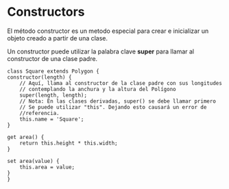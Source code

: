 # Constructors

El método constructor es un metodo especial para crear e inicializar un objeto creado a partir de una clase.

Un constructor puede utilizar la palabra clave **super** para llamar al constructor de una clase padre.

    class Square extends Polygon {
    constructor(length) {
        // Aquí, llama al constructor de la clase padre con sus longitudes
        // contemplando la anchura y la altura del Polígono
        super(length, length);
        // Nota: En las clases derivadas, super() se debe llamar primero
        // Se puede utilizar "this". Dejando esto causará un error de 
        //referencia.
        this.name = 'Square';
    }

    get area() {
        return this.height * this.width;
    }

    set area(value) {
        this.area = value;
    } 
    }